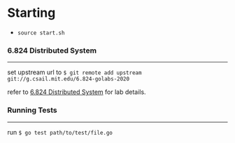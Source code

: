 # Starting
- `source start.sh`

### 6.824 Distributed System
----------------------------

set upstream url to `$ git remote add upstream git://g.csail.mit.edu/6.824-golabs-2020`

refer to [6.824 Distributed System](https://pdos.csail.mit.edu/6.824/index.html) for lab details.


### Running Tests
-----------------

run `$ go test path/to/test/file.go`


